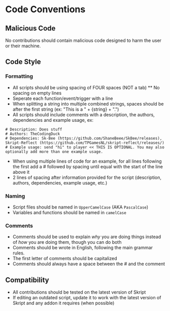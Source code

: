 # Code Conventions

## Malicious Code
No contributions should contain malicious code designed to harm the user or their machine. 

## Code Style

### Formatting
* All scripts should be using spacing of FOUR spaces (NOT a tab)
** No spacing on empty lines
* Seperate each function/event/trigger with a line
* When splitting a string into multiple combined strings, spaces should be after the first string (ex: "This is a " + {string} + ".")
* All scripts should include comments with a description, the authors, dependencies and example usage, ex: 
```
# Description: Does stuff
# Authors: TheCodingDuck
# Dependencies: Sk-Bee (https://github.com/ShaneBeee/SkBee/releases), Skript-Reflect (https://github.com/TPGamesNL/skript-reflect/releases/)
# Example usage: send "hi" to player << THIS IS OPTIONAL. You may also optionally add more than one example usage.
```
* When using multiple lines of code for an example, for all lines following the first add a \# followed by spacing until equal with the start of the line above it
* 2 lines of spacing after information provided for the script (description, authors, dependencies, example usage, etc.)

### Naming
* Script files should be named in `UpperCamelCase` (AKA `PascalCase`)
* Variables and functions should be named in `camelCase`

### Comments
* Comments should be used to explain *why* you are doing things instead of *how* you are doing them, though you can do both
* Comments should be wrote in English, following the main grammar rules.
* The first letter of comments should be capitalized
* Comments should always have a space between the \# and the comment

## Compatibility
* All contributions should be tested on the latest version of Skript
* If editing an outdated script, update it to work with the latest version of Skript and any addon it requires (when possible)
